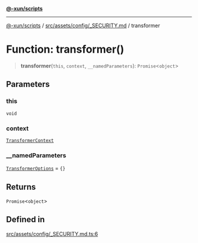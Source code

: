 [**@-xun/scripts**](../../../../../README.md)

***

[@-xun/scripts](../../../../../README.md) / [src/assets/config/\_SECURITY.md](../README.md) / transformer

# Function: transformer()

> **transformer**(`this`, `context`, `__namedParameters`): `Promise`\<`object`\>

## Parameters

### this

`void`

### context

[`TransformerContext`](../../../type-aliases/TransformerContext.md)

### \_\_namedParameters

[`TransformerOptions`](../../../type-aliases/TransformerOptions.md) = `{}`

## Returns

`Promise`\<`object`\>

## Defined in

[src/assets/config/\_SECURITY.md.ts:6](https://github.com/Xunnamius/xscripts/blob/2521de366121a50ffeca631b4ec62db9c60657e5/src/assets/config/_SECURITY.md.ts#L6)
